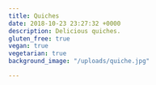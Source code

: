 ```yaml
---
title: Quiches
date: 2018-10-23 23:27:32 +0000
description: Delicious quiches.
gluten_free: true
vegan: true
vegetarian: true
background_image: "/uploads/quiche.jpg"

---
```

